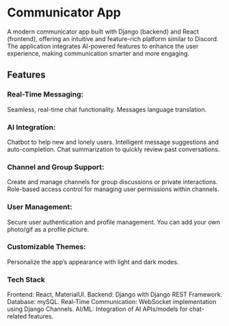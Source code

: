 <h1>Communicator App</h1>

A modern communicator app built with Django (backend) and React (frontend), offering an intuitive and feature-rich platform similar to Discord. The application integrates AI-powered features to enhance the user experience, making communication smarter and more engaging.

<h2>Features</h2>

<h3>Real-Time Messaging:</h3> 
Seamless, real-time chat functionality.
Messages language translation.

<h3>AI Integration:</h3>
Chatbot to help new and lonely users.
Intelligent message suggestions and auto-completion.
Chat summarization to quickly review past conversations.

<h3>Channel and Group Support:</h3>
Create and manage channels for group discussions or private interactions.
Role-based access control for managing user permissions within channels.

<h3>User Management:</h3>
Secure user authentication and profile management.
You can add your own photo/gif as a profile picture.

<h3>Customizable Themes:</h3> 
Personalize the app’s appearance with light and dark modes.

<h3>Tech Stack</h3>
Frontend: React, MaterialUI.
Backend: Django with Django REST Framework.
Database: mySQL.
Real-Time Communication: WebSocket implementation using Django Channels.
AI/ML: Integration of AI APIs/models for chat-related features.
